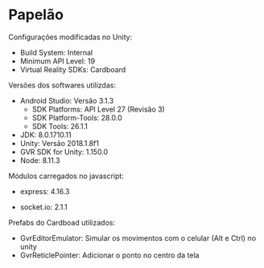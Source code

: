 ﻿# Papelão

Configurações modificadas no Unity:
- Build System: Internal
- Minimum API Level: 19
- Virtual Reality SDKs: Cardboard

Versões dos softwares utilizdas:
- Android Studio: Versão 3.1.3
  - SDK Platforms: API Level 27 (Revisão 3)
  - SDK Platform-Tools: 28.0.0
  - SDK Tools: 26.1.1
- JDK: 8.0.1710.11
- Unity: Versão 2018.1.8f1
- GVR SDK for Unity: 1.150.0
- Node: 8.11.3

Módulos carregados no javascript:
- express: 4.16.3

- socket.io: 2.1.1

Prefabs do Cardboad utilizados:
- GvrEditorEmulator: Simular os movimentos com o celular (Alt e Ctrl) no unity
- GvrReticlePointer: Adicionar o ponto no centro da tela
